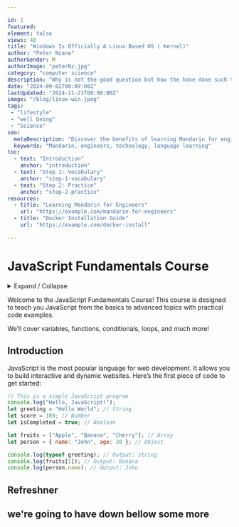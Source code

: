 ```yaml
---

id: 2
featured: 
element: false
views: 40
title: "Windows Is Officially A Linux Based OS ( Kernel)"
author: "Peter Nzana"
authorGender: M
authorImage: "peterNz.jpg"
category: "computer science"
description: "Why is not the good question but how the have done such thing at all"
date: "2024-09-02T00:09:00Z"
lastUpdated: "2024-11-21T00:00:00Z"
image: "/blog/linux-win.jpeg"
tags:
 - "lifestyle"
 - "well being"
 - "Science"
seo:
  metaDescription: "Discover the benefits of learning Mandarin for engineers in a globalized world."
  keywords: "Mandarin, engineers, technology, language learning"
toc:
  - text: "Introduction"
    anchor: "introduction"
  - text: "Step 1: Vocabulary"
    anchor: "step-1-vocabulary"
  - text: "Step 2: Practice"
    anchor: "step-2-practice"
resources:
  - title: "Learning Mandarin for Engineers"
    url: "https://example.com/mandarin-for-engineers"
  - title: "Docker Installation Guide"
    url: "https://example.com/docker-install"

---
```

# JavaScript Fundamentals Course

<details markdown='1'><summary>Expand / Collapse</summary>
Take it to the palin
- Great bills
-  The lighter
- Make money

</details>

Welcome to the JavaScript Fundamentals Course! This course is designed to teach you JavaScript from the basics to advanced topics with practical code examples.

We’ll cover variables, functions, conditionals, loops, and much more!


## Introduction

JavaScript is the most popular language for web development. It allows you to build interactive and dynamic websites. Here’s the first piece of code to get started:


```js
// This is a simple JavaScript program
console.log("Hello, JavaScript!");
let greeting = "Hello World"; // String
let score = 100; // Number
let isCompleted = true; // Boolean

let fruits = ["Apple", "Banana", "Cherry"]; // Array
let person = { name: "John", age: 30 }; // Object

console.log(typeof greeting); // Output: string
console.log(fruits[1]); // Output: Banana
console.log(person.name); // Output: John
```
## Refreshner 
 
 we're going to have down bellow some more
---



